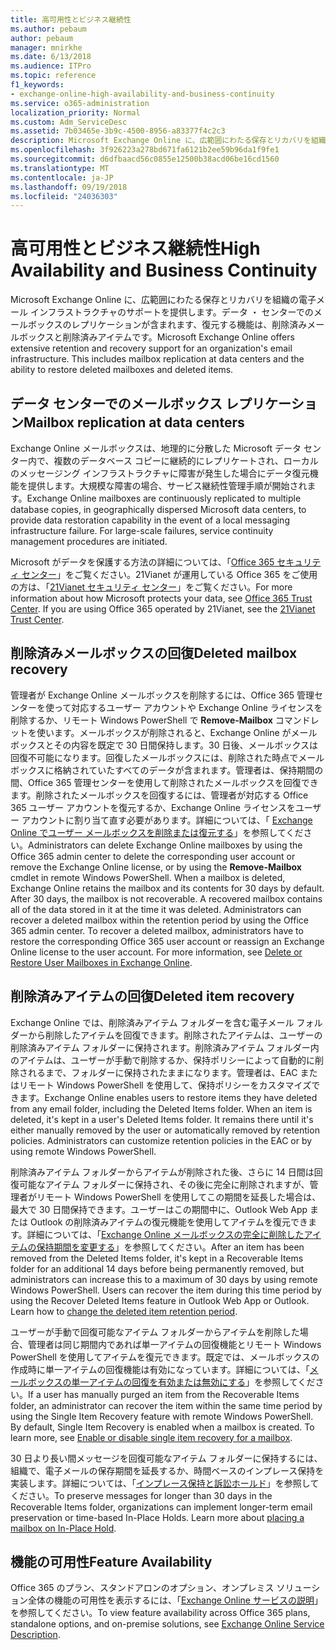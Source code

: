 ```yaml
---
title: 高可用性とビジネス継続性
ms.author: pebaum
author: pebaum
manager: mnirkhe
ms.date: 6/13/2018
ms.audience: ITPro
ms.topic: reference
f1_keywords:
- exchange-online-high-availability-and-business-continuity
ms.service: o365-administration
localization_priority: Normal
ms.custom: Adm_ServiceDesc
ms.assetid: 7b03465e-3b9c-4500-8956-a83377f4c2c3
description: Microsoft Exchange Online に、広範囲にわたる保存とリカバリを組織の電子メール インフラストラクチャのサポートを提供します。データ ・ センターでのメールボックスのレプリケーションが含まれます、復元する機能は、削除済みメールボックスと削除済みアイテムです。
ms.openlocfilehash: 3f926223a278bd671fa6121b2ee59b96da1f9fe1
ms.sourcegitcommit: d6dfbaacd56c0855e12500b38acd06be16cd1560
ms.translationtype: MT
ms.contentlocale: ja-JP
ms.lasthandoff: 09/19/2018
ms.locfileid: "24036303"
---
```

# <a name="high-availability-and-business-continuity"></a><span data-ttu-id="f545a-104">高可用性とビジネス継続性</span><span class="sxs-lookup"><span data-stu-id="f545a-104">High Availability and Business Continuity</span></span>

<span data-ttu-id="f545a-p102">Microsoft Exchange Online に、広範囲にわたる保存とリカバリを組織の電子メール インフラストラクチャのサポートを提供します。データ ・ センターでのメールボックスのレプリケーションが含まれます、復元する機能は、削除済みメールボックスと削除済みアイテムです。</span><span class="sxs-lookup"><span data-stu-id="f545a-p102">Microsoft Exchange Online offers extensive retention and recovery support for an organization's email infrastructure. This includes mailbox replication at data centers and the ability to restore deleted mailboxes and deleted items.</span></span>
  
## <a name="mailbox-replication-at-data-centers"></a><span data-ttu-id="f545a-107">データ センターでのメールボックス レプリケーション</span><span class="sxs-lookup"><span data-stu-id="f545a-107">Mailbox replication at data centers</span></span>

<span data-ttu-id="f545a-p103">Exchange Online メールボックスは、地理的に分散した Microsoft データ センター内で、複数のデータベース コピーに継続的にレプリケートされ、ローカルのメッセージング インフラストラクチャに障害が発生した場合にデータ復元機能を提供します。大規模な障害の場合、サービス継続性管理手順が開始されます。</span><span class="sxs-lookup"><span data-stu-id="f545a-p103">Exchange Online mailboxes are continuously replicated to multiple database copies, in geographically dispersed Microsoft data centers, to provide data restoration capability in the event of a local messaging infrastructure failure. For large-scale failures, service continuity management procedures are initiated.</span></span>
  
<span data-ttu-id="f545a-p104">Microsoft がデータを保護する方法の詳細については、「[Office 365 セキュリティ センター](https://go.microsoft.com/fwlink/p/?LinkId=299135)」をご覧ください。21Vianet が運用している Office 365 をご使用の方は、「[21Vianet セキュリティ センター](http://www.21vbluecloud.com/office365/trustcenter/onlineservices.mdl)」をご覧ください。</span><span class="sxs-lookup"><span data-stu-id="f545a-p104">For more information about how Microsoft protects your data, see [Office 365 Trust Center](https://go.microsoft.com/fwlink/p/?LinkId=299135). If you are using Office 365 operated by 21Vianet, see the [21Vianet Trust Center](http://www.21vbluecloud.com/office365/trustcenter/onlineservices.mdl).</span></span>
  
## <a name="deleted-mailbox-recovery"></a><span data-ttu-id="f545a-112">削除済みメールボックスの回復</span><span class="sxs-lookup"><span data-stu-id="f545a-112">Deleted mailbox recovery</span></span>

<span data-ttu-id="f545a-p105">管理者が Exchange Online メールボックスを削除するには、Office 365 管理センターを使って対応するユーザー アカウントや Exchange Online ライセンスを削除するか、リモート Windows PowerShell で **Remove-Mailbox** コマンドレットを使います。メールボックスが削除されると、Exchange Online がメールボックスとその内容を既定で 30 日間保持します。30 日後、メールボックスは回復不可能になります。回復したメールボックスには、削除された時点でメールボックスに格納されていたすべてのデータが含まれます。管理者は、保持期間の間、Office 365 管理センターを使用して削除されたメールボックスを回復できます。削除されたメールボックスを回復するには、管理者が対応する Office 365 ユーザー アカウントを復元するか、Exchange Online ライセンスをユーザー アカウントに割り当て直す必要があります。詳細については、「 [Exchange Online でユーザー メールボックスを削除または復元する](https://go.microsoft.com/fwlink/p/?LinkId=286992)」を参照してください。</span><span class="sxs-lookup"><span data-stu-id="f545a-p105">Administrators can delete Exchange Online mailboxes by using the Office 365 admin center to delete the corresponding user account or remove the Exchange Online license, or by using the **Remove-Mailbox** cmdlet in remote Windows PowerShell. When a mailbox is deleted, Exchange Online retains the mailbox and its contents for 30 days by default. After 30 days, the mailbox is not recoverable. A recovered mailbox contains all of the data stored in it at the time it was deleted. Administrators can recover a deleted mailbox within the retention period by using the Office 365 admin center. To recover a deleted mailbox, administrators have to restore the corresponding Office 365 user account or reassign an Exchange Online license to the user account. For more information, see [Delete or Restore User Mailboxes in Exchange Online](https://go.microsoft.com/fwlink/p/?LinkId=286992).</span></span>
  
## <a name="deleted-item-recovery"></a><span data-ttu-id="f545a-120">削除済みアイテムの回復</span><span class="sxs-lookup"><span data-stu-id="f545a-120">Deleted item recovery</span></span>

<span data-ttu-id="f545a-p106">Exchange Online では、削除済みアイテム フォルダーを含む電子メール フォルダーから削除したアイテムを回復できます。削除されたアイテムは、ユーザーの削除済みアイテム フォルダーに保持されます。削除済みアイテム フォルダー内のアイテムは、ユーザーが手動で削除するか、保持ポリシーによって自動的に削除されるまで、フォルダーに保持されたままになります。管理者は、EAC またはリモート Windows PowerShell を使用して、保持ポリシーをカスタマイズできます。</span><span class="sxs-lookup"><span data-stu-id="f545a-p106">Exchange Online enables users to restore items they have deleted from any email folder, including the Deleted Items folder. When an item is deleted, it's kept in a user's Deleted Items folder. It remains there until it's either manually removed by the user or automatically removed by retention policies. Administrators can customize retention policies in the EAC or by using remote Windows PowerShell.</span></span>
  
<span data-ttu-id="f545a-p107">削除済みアイテム フォルダーからアイテムが削除された後、さらに 14 日間は回復可能なアイテム フォルダーに保持され、その後に完全に削除されますが、管理者がリモート Windows PowerShell を使用してこの期間を延長した場合は、最大で 30 日間保持できます。ユーザーはこの期間中に、Outlook Web App または Outlook の削除済みアイテムの復元機能を使用してアイテムを復元できます。詳細については、「[Exchange Online メールボックスの完全に削除したアイテムの保持期間を変更する](https://go.microsoft.com/fwlink/p/?LinkId=286940)」を参照してください。</span><span class="sxs-lookup"><span data-stu-id="f545a-p107">After an item has been removed from the Deleted Items folder, it's kept in a Recoverable Items folder for an additional 14 days before being permanently removed, but administrators can increase this to a maximum of 30 days by using remote Windows PowerShell. Users can recover the item during this time period by using the Recover Deleted Items feature in Outlook Web App or Outlook. Learn how to [change the deleted item retention period](https://go.microsoft.com/fwlink/p/?LinkId=286940).</span></span>
  
<span data-ttu-id="f545a-p108">ユーザーが手動で回復可能なアイテム フォルダーからアイテムを削除した場合、管理者は同じ期間内であれば単一アイテムの回復機能とリモート Windows PowerShell を使用してアイテムを復元できます。既定では、メールボックスの作成時に単一アイテムの回復機能は有効になっています。詳細については、「[メールボックスの単一アイテムの回復を有効または無効にする](https://go.microsoft.com/fwlink/p/?LinkID=286941)」を参照してください。</span><span class="sxs-lookup"><span data-stu-id="f545a-p108">If a user has manually purged an item from the Recoverable Items folder, an administrator can recover the item within the same time period by using the Single Item Recovery feature with remote Windows PowerShell. By default, Single Item Recovery is enabled when a mailbox is created. To learn more, see [Enable or disable single item recovery for a mailbox](https://go.microsoft.com/fwlink/p/?LinkID=286941).</span></span>
  
<span data-ttu-id="f545a-p109">30 日より長い間メッセージを回復可能なアイテム フォルダーに保持するには、組織で、電子メールの保存期間を延長するか、時間ベースのインプレース保持を実装します。詳細については、「[インプレース保持と訴訟ホールド](https://go.microsoft.com/fwlink/p/?LinkId=271746)」を参照してください。</span><span class="sxs-lookup"><span data-stu-id="f545a-p109">To preserve messages for longer than 30 days in the Recoverable Items folder, organizations can implement longer-term email preservation or time-based In-Place Holds. Learn more about [placing a mailbox on In-Place Hold](https://go.microsoft.com/fwlink/p/?LinkId=271746).</span></span>
  
## <a name="feature-availability"></a><span data-ttu-id="f545a-133">機能の可用性</span><span class="sxs-lookup"><span data-stu-id="f545a-133">Feature Availability</span></span>

<span data-ttu-id="f545a-134">Office 365 のプラン、スタンドアロンのオプション、オンプレミス ソリューション全体の機能の可用性を表示するには、「[Exchange Online サービスの説明](exchange-online-service-description.md)」を参照してください。</span><span class="sxs-lookup"><span data-stu-id="f545a-134">To view feature availability across Office 365 plans, standalone options, and on-premise solutions, see [Exchange Online Service Description](exchange-online-service-description.md).</span></span>
  

